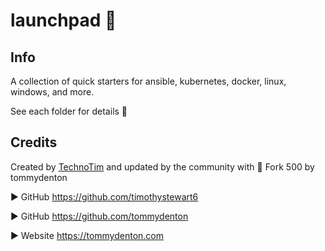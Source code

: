 # launchpad 🚀

## Info

A collection of quick starters for ansible, kubernetes, docker, linux, windows, and more.

See each folder for details 📁

## Credits

Created by [TechnoTim](https://technotim.live) and updated by the community with 💛 Fork 500 by tommydenton

► GitHub https://github.com/timothystewart6

► GitHub https://github.com/tommydenton

► Website https://tommydenton.com
